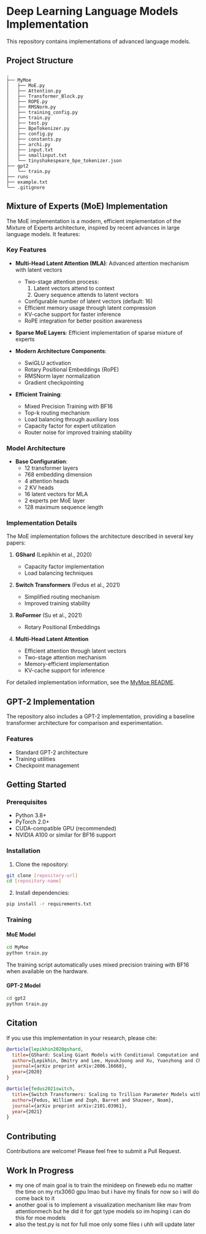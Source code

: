 # Deep Learning Language Models Implementation

This repository contains implementations of advanced language models.

## Project Structure

```
.
├── MyMoe
│   ├── MoE.py
│   ├── Attention.py
│   ├── Transformer_Block.py
│   ├── ROPE.py
│   ├── RMSNorm.py
│   ├── training_config.py
│   ├── train.py
│   ├── test.py
│   ├── BpeTokenizer.py
│   ├── config.py
│   ├── constants.py
│   ├── archi.py
│   ├── input.txt
│   ├── smallinput.txt
│   └── tinyshakespeare_bpe_tokenizer.json
├── gpt2
│   └── train.py
├── runs
├── example.txt
└── .gitignore
```

## Mixture of Experts (MoE) Implementation

The MoE implementation is a modern, efficient implementation of the Mixture of Experts architecture, inspired by recent advances in large language models. It features:

### Key Features

- **Multi-Head Latent Attention (MLA)**: Advanced attention mechanism with latent vectors
  - Two-stage attention process:
    1. Latent vectors attend to context
    2. Query sequence attends to latent vectors
  - Configurable number of latent vectors (default: 16)
  - Efficient memory usage through latent compression
  - KV-cache support for faster inference
  - RoPE integration for better position awareness

- **Sparse MoE Layers**: Efficient implementation of sparse mixture of experts
- **Modern Architecture Components**:
  - SwiGLU activation
  - Rotary Positional Embeddings (RoPE)
  - RMSNorm layer normalization
  - Gradient checkpointing
- **Efficient Training**:
  - Mixed Precision Training with BF16
  - Top-k routing mechanism
  - Load balancing through auxiliary loss
  - Capacity factor for expert utilization
  - Router noise for improved training stability

### Model Architecture

- **Base Configuration**:
  - 12 transformer layers
  - 768 embedding dimension
  - 4 attention heads
  - 2 KV heads
  - 16 latent vectors for MLA
  - 2 experts per MoE layer
  - 128 maximum sequence length

### Implementation Details

The MoE implementation follows the architecture described in several key papers:

1. **GShard** (Lepikhin et al., 2020)
   - Capacity factor implementation
   - Load balancing techniques

2. **Switch Transformers** (Fedus et al., 2021)
   - Simplified routing mechanism
   - Improved training stability

3. **RoFormer** (Su et al., 2021)
   - Rotary Positional Embeddings

4. **Multi-Head Latent Attention**
   - Efficient attention through latent vectors
   - Two-stage attention mechanism
   - Memory-efficient implementation
   - KV-cache support for inference

For detailed implementation information, see the [MyMoe README](MyMoe/readme.md).

## GPT-2 Implementation

The repository also includes a GPT-2 implementation, providing a baseline transformer architecture for comparison and experimentation.

### Features

- Standard GPT-2 architecture
- Training utilities
- Checkpoint management

## Getting Started

### Prerequisites

- Python 3.8+
- PyTorch 2.0+
- CUDA-compatible GPU (recommended)
- NVIDIA A100 or similar for BF16 support

### Installation

1. Clone the repository:
```bash
git clone [repository-url]
cd [repository-name]
```

2. Install dependencies:
```bash
pip install -r requirements.txt
```

### Training

#### MoE Model
```bash
cd MyMoe
python train.py
```

The training script automatically uses mixed precision training with BF16 when available on the hardware.

#### GPT-2 Model
```bash
cd gpt2
python train.py
```


## Citation

If you use this implementation in your research, please cite:

```bibtex
@article{lepikhin2020gshard,
  title={GShard: Scaling Giant Models with Conditional Computation and Automatic Sharding},
  author={Lepikhin, Dmitry and Lee, HyoukJoong and Xu, Yuanzhong and Chen, Dehao and Firat, Orhan and Huang, Yanping and Krikun, Maxim and Shazeer, Noam and Chen, Zhifeng},
  journal={arXiv preprint arXiv:2006.16668},
  year={2020}
}

@article{fedus2021switch,
  title={Switch Transformers: Scaling to Trillion Parameter Models with Simple and Efficient Sparsity},
  author={Fedus, William and Zoph, Barret and Shazeer, Noam},
  journal={arXiv preprint arXiv:2101.03961},
  year={2021}
}
```

## Contributing

Contributions are welcome! Please feel free to submit a Pull Request.


## Work In Progress

- my one of main goal is to train the minideep on fineweb edu no matter the time on my rtx3060 gpu lmao but i have my finals for now so i will do come back to it 
- another goal is to implement a visualization mechanism like mav from attentionmech but he did it for gpt type models so im hoping i can do this for moe models 
- also the test.py is not for full moe only some files i uhh will update later  
